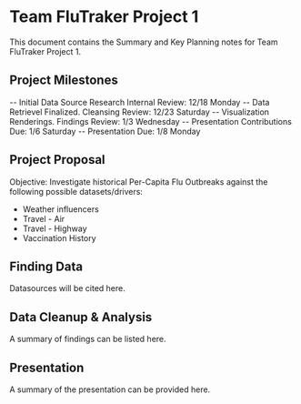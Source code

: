 # Team FluTraker Project 1

This document contains the Summary and Key Planning notes for Team FluTraker Project 1.

## Project Milestones

-- Initial Data Source Research Internal Review:   12/18 Monday
-- Data Retrievel Finalized.  Cleansing Review:   12/23 Saturday
-- Visualization Renderings. Findings Review:  1/3 Wednesday
-- Presentation Contributions Due: 1/6 Saturday
-- Presentation Due:  1/8 Monday

## Project Proposal
Objective: Investigate historical Per-Capita Flu Outbreaks against the following possible datasets/drivers:
* Weather influencers
* Travel - Air
* Travel - Highway
* Vaccination History

## Finding Data

Datasources will be cited here.  

## Data Cleanup &amp; Analysis

A summary of findings can be listed here.  

## Presentation

A summary of the presentation can be provided here.  
